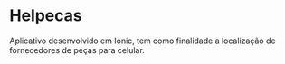# Helpecas
Aplicativo desenvolvido em Ionic, tem como finalidade a localização de fornecedores de peças para celular. 

